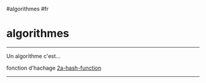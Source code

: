 #algorithmes #fr
# algorithmes
---
Un algorithme c'est...

fonction d'hachage [2a-hash-function](2a-hash-function.md)

---

